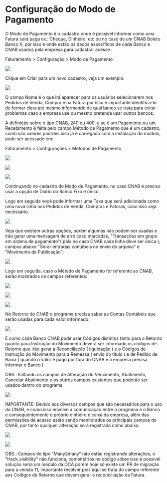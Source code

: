 # Configuração do Modo de Pagamento

O Modo de Pagamento é o cadastro onde é possível informar como uma Fatura será paga ex.: Cheque, Dinheiro, etc ou no caso de um CNAB  Boleto Banco X, por isso é onde estão os dados especificos de cada Banco e CNAB usados pela empresa para cadastrar acesse :

Faturamento &gt; Configuração  &gt; Modo de Pagamento

![](../.gitbook/assets/image%20%28151%29.png)

Clique em Criar para um novo cadastro, veja um exemplo:

![](../.gitbook/assets/image%20%28198%29.png)

O campo Nome é o que irá aparecer para os usuários selecionarem nos Pedidos de Venda, Compra e na Fatura por isso é importante identifica-lo de formar clara até mesmo informando de qual banco se trata para evitar problemas caso a empresa use ou mesmo pretenda usar outros bancos.

A definição sobre o tipo CNAB, 240 ou 400, e se é um Pagamento ou um Recebimento é feita pelo campo Método de Pagamento que é um cadastro, como são valores padrões isso já é carregado com a instalação do modulo, pode ser acessado em:

Faturamento &gt; Configurações &gt; Metodos de Pagamento

![](../.gitbook/assets/image%20%28159%29.png)

![](../.gitbook/assets/image%20%28135%29.png)

![](../.gitbook/assets/image%20%28209%29.png)

Continuando no cadastro do Modo de Pagamento, no caso CNAB é preciso usar a opção de Diário do Banco Fixo e único.

Logo em seguida você pode informar uma Taxa que será adicionada como uma nova linha nos Pedidos de Venda, Compras e Faturas, caso isso seja necessário.

![](../.gitbook/assets/image%20%28182%29.png)

Veja que existem outras opções, porém algumas não podem ser usadas e irão gerar uma mensagem de erro caso marcadas, "Transações em grupo em ordens de pagamento"\( pois no caso CNAB cada linha deve ser única \), campos abaixo "Gerar entradas contábeis no envio do arquivo" e "Movimento de Publicação":

![](../.gitbook/assets/image%20%28155%29.png)

Logo em seguida, caso o Método de Pagamento for referente ao CNAB, serão mostrados os campos referentes:

![](../.gitbook/assets/image%20%28150%29.png)

![](../.gitbook/assets/image%20%28120%29.png)

![](../.gitbook/assets/image%20%28129%29.png)

No Retorno do CNAB o programa precisa saber as Contas Contábeis que serão usadas para cada valor informado:

![](../.gitbook/assets/image%20%28154%29.png)

E como cada Banco CNAB pode usar Códigos distintos tanto para o Retorno quanto para Instrução do Movimento deverá ser informado os códigos de Retorno que irão gerar a Reconciliação \( liquidação \) e o Códigos de Instrução do Movimento para a Remessa \( envio do título \) e de Pedido de Baixa \( quando o valor é pago por fora do CNAB e a empresa precisa informar o Banco \)

OBS.: Faltando os campos de Alteração do Vencimento, Abatimento, Cancelar Abatimento e os outros campos existentes que poderão ser usados dentro do programa.

![](../.gitbook/assets/image%20%28192%29.png)

IMPORTANTE: Devido aos diversos campos que são necessários para o uso do CNAB, e como isso envolve a comunicação entre o programa e o Banco e consequentemente o próprio dinheiro e caixa da empresa, além das permissões de acesso estão sendo monitorados os principais campos do CNAB, por tanto qualquer alteração será registrada como abaixo:

 

![](../.gitbook/assets/image%20%28105%29.png)

![](../.gitbook/assets/image%20%28165%29.png)

OBS.: Campos do tipo "Many2many" não estão registrando alterações, o "track\_visibility" não funciona, comentários no código sobre isso e possível solução seria um modulo da OCA porém hoje só existe um PR de migração para a versão 11, importante resolver pois aqui se trata do campo referente aos Codigos de Retorno que devem gerar a reconciliação da Fatura.





